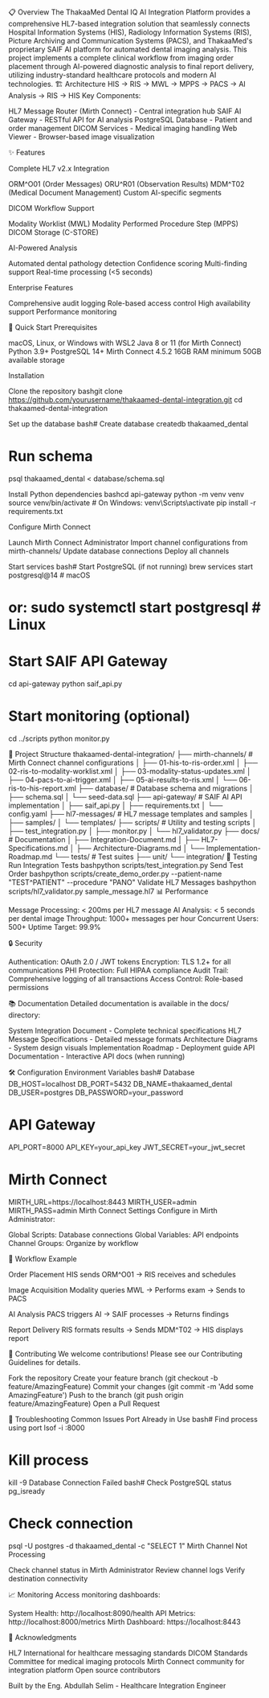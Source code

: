 📋 Overview
The ThakaaMed Dental IQ AI Integration Platform provides a comprehensive HL7-based integration solution that seamlessly connects Hospital Information Systems (HIS), Radiology Information Systems (RIS), Picture Archiving and Communication Systems (PACS), and ThakaaMed's proprietary SAIF AI platform for automated dental imaging analysis.
This project implements a complete clinical workflow from imaging order placement through AI-powered diagnostic analysis to final report delivery, utilizing industry-standard healthcare protocols and modern AI technologies.
🏗️ Architecture
HIS → RIS → MWL → MPPS → PACS → AI Analysis → RIS → HIS
Key Components:

HL7 Message Router (Mirth Connect) - Central integration hub
SAIF AI Gateway - RESTful API for AI analysis
PostgreSQL Database - Patient and order management
DICOM Services - Medical imaging handling
Web Viewer - Browser-based image visualization

✨ Features

Complete HL7 v2.x Integration

ORM^O01 (Order Messages)
ORU^R01 (Observation Results)
MDM^T02 (Medical Document Management)
Custom AI-specific segments


DICOM Workflow Support

Modality Worklist (MWL)
Modality Performed Procedure Step (MPPS)
DICOM Storage (C-STORE)


AI-Powered Analysis

Automated dental pathology detection
Confidence scoring
Multi-finding support
Real-time processing (<5 seconds)


Enterprise Features

Comprehensive audit logging
Role-based access control
High availability support
Performance monitoring



🚀 Quick Start
Prerequisites

macOS, Linux, or Windows with WSL2
Java 8 or 11 (for Mirth Connect)
Python 3.9+
PostgreSQL 14+
Mirth Connect 4.5.2
16GB RAM minimum
50GB available storage

Installation

Clone the repository
bashgit clone https://github.com/yourusername/thakaamed-dental-integration.git
cd thakaamed-dental-integration

Set up the database
bash# Create database
createdb thakaamed_dental

# Run schema
psql thakaamed_dental < database/schema.sql

Install Python dependencies
bashcd api-gateway
python -m venv venv
source venv/bin/activate  # On Windows: venv\Scripts\activate
pip install -r requirements.txt

Configure Mirth Connect

Launch Mirth Connect Administrator
Import channel configurations from mirth-channels/
Update database connections
Deploy all channels


Start services
bash# Start PostgreSQL (if not running)
brew services start postgresql@14  # macOS
# or: sudo systemctl start postgresql  # Linux

# Start SAIF API Gateway
cd api-gateway
python saif_api.py

# Start monitoring (optional)
cd ../scripts
python monitor.py


📁 Project Structure
thakaamed-dental-integration/
├── mirth-channels/           # Mirth Connect channel configurations
│   ├── 01-his-to-ris-order.xml
│   ├── 02-ris-to-modality-worklist.xml
│   ├── 03-modality-status-updates.xml
│   ├── 04-pacs-to-ai-trigger.xml
│   ├── 05-ai-results-to-ris.xml
│   └── 06-ris-to-his-report.xml
├── database/                 # Database schema and migrations
│   ├── schema.sql
│   └── seed-data.sql
├── api-gateway/             # SAIF AI API implementation
│   ├── saif_api.py
│   ├── requirements.txt
│   └── config.yaml
├── hl7-messages/            # HL7 message templates and samples
│   ├── samples/
│   └── templates/
├── scripts/                 # Utility and testing scripts
│   ├── test_integration.py
│   ├── monitor.py
│   └── hl7_validator.py
├── docs/                    # Documentation
│   ├── Integration-Document.md
│   ├── HL7-Specifications.md
│   ├── Architecture-Diagrams.md
│   └── Implementation-Roadmap.md
└── tests/                   # Test suites
    ├── unit/
    └── integration/
🧪 Testing
Run Integration Tests
bashpython scripts/test_integration.py
Send Test Order
bashpython scripts/create_demo_order.py --patient-name "TEST^PATIENT" --procedure "PANO"
Validate HL7 Messages
bashpython scripts/hl7_validator.py sample_message.hl7
📊 Performance

Message Processing: < 200ms per HL7 message
AI Analysis: < 5 seconds per dental image
Throughput: 1000+ messages per hour
Concurrent Users: 500+
Uptime Target: 99.9%

🔒 Security

Authentication: OAuth 2.0 / JWT tokens
Encryption: TLS 1.2+ for all communications
PHI Protection: Full HIPAA compliance
Audit Trail: Comprehensive logging of all transactions
Access Control: Role-based permissions

📚 Documentation
Detailed documentation is available in the docs/ directory:

System Integration Document - Complete technical specifications
HL7 Message Specifications - Detailed message formats
Architecture Diagrams - System design visuals
Implementation Roadmap - Deployment guide
API Documentation - Interactive API docs (when running)

🛠️ Configuration
Environment Variables
bash# Database
DB_HOST=localhost
DB_PORT=5432
DB_NAME=thakaamed_dental
DB_USER=postgres
DB_PASSWORD=your_password

# API Gateway
API_PORT=8000
API_KEY=your_api_key
JWT_SECRET=your_jwt_secret

# Mirth Connect
MIRTH_URL=https://localhost:8443
MIRTH_USER=admin
MIRTH_PASS=admin
Mirth Connect Settings
Configure in Mirth Administrator:

Global Scripts: Database connections
Global Variables: API endpoints
Channel Groups: Organize by workflow

🔄 Workflow Example

Order Placement
HIS sends ORM^O01 → RIS receives and schedules

Image Acquisition
Modality queries MWL → Performs exam → Sends to PACS

AI Analysis
PACS triggers AI → SAIF processes → Returns findings

Report Delivery
RIS formats results → Sends MDM^T02 → HIS displays report


🤝 Contributing
We welcome contributions! Please see our Contributing Guidelines for details.

Fork the repository
Create your feature branch (git checkout -b feature/AmazingFeature)
Commit your changes (git commit -m 'Add some AmazingFeature')
Push to the branch (git push origin feature/AmazingFeature)
Open a Pull Request

🐛 Troubleshooting
Common Issues
Port Already in Use
bash# Find process using port
lsof -i :8000
# Kill process
kill -9 <PID>
Database Connection Failed
bash# Check PostgreSQL status
pg_isready
# Check connection
psql -U postgres -d thakaamed_dental -c "SELECT 1"
Mirth Channel Not Processing

Check channel status in Mirth Administrator
Review channel logs
Verify destination connectivity

📈 Monitoring
Access monitoring dashboards:

System Health: http://localhost:8090/health
API Metrics: http://localhost:8000/metrics
Mirth Dashboard: https://localhost:8443

🙏 Acknowledgments

HL7 International for healthcare messaging standards
DICOM Standards Committee for medical imaging protocols
Mirth Connect community for integration platform
Open source contributors


Built by the Eng. Abdullah Selim - Healthcare Integration Engineer
